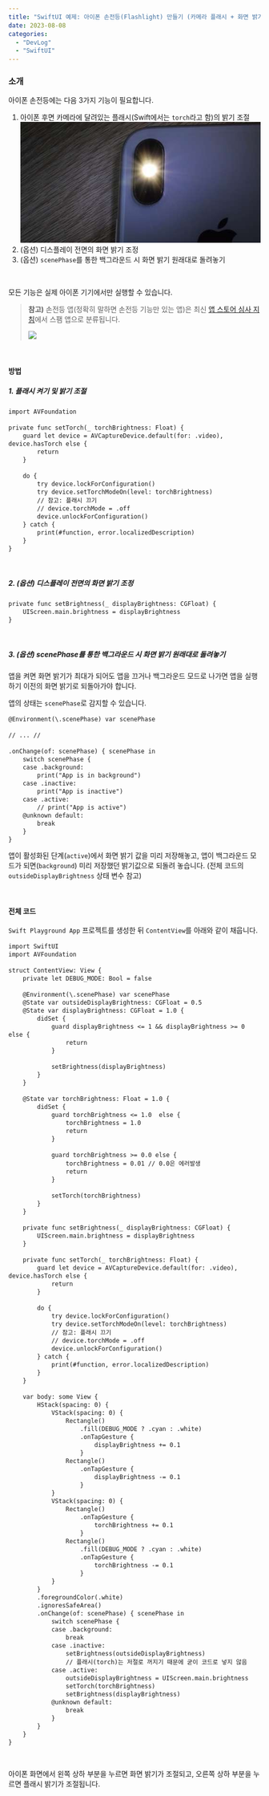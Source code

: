 ```yaml
---
title: "SwiftUI 예제: 아이폰 손전등(Flashlight) 만들기 (카메라 플래시 + 화면 밝기 강제 조정 및 복구)"
date: 2023-08-08
categories: 
  - "DevLog"
  - "SwiftUI"
---
```


### **소개**

아이폰 손전등에는 다음 3가지 기능이 필요합니다.

1. 아이폰 후면 카메라에 달려있는 플래시(Swift에서는 `torch`라고 함)의 밝기 조절  ![](/assets/img/wp-content/uploads/2023/08/how-to-turn-on-camera-flash-on-iphone.jpg)
2. (옵션) 디스플레이 전면의 화면 밝기 조정
3. (옵션) `scenePhase`를 통한 백그라운드 시 화면 밝기 원래대로 돌려놓기

 

모든 기능은 실제 아이폰 기기에서만 실행할 수 있습니다.

> **참고)** 손전등 앱(정확히 말하면 손전등 기능만 있는 앱)은 최신 [앱 스토어 심사 지침](https://developer.apple.com/kr/app-store/review/guidelines#spam)에서 스팸 앱으로 분류됩니다.
> 
>  ![](/assets/img/wp-content/uploads/2023/08/스크린샷-2023-08-09-오전-12.13.55-복사본.jpg)

 

#### **방법**

##### **1\. 플래시 켜기 및 밝기 조절**

```
import AVFoundation

private func setTorch(_ torchBrightness: Float) {
    guard let device = AVCaptureDevice.default(for: .video), device.hasTorch else {
        return
    }
    
    do {
        try device.lockForConfiguration()
        try device.setTorchModeOn(level: torchBrightness)
        // 참고: 플래시 끄기
        // device.torchMode = .off
        device.unlockForConfiguration()
    } catch {
        print(#function, error.localizedDescription)
    }
}
```

 

##### **2\. (옵션) 디스플레이 전면의 화면 밝기 조정**

```
private func setBrightness(_ displayBrightness: CGFloat) {
    UIScreen.main.brightness = displayBrightness
}
```

 

##### **3\. (옵션) scenePhase를 통한 백그라운드 시 화면 밝기 원래대로 돌려놓기**

앱을 켜면 화면 밝기가 최대가 되어도 앱을 끄거나 백그라운드 모드로 나가면 앱을 실행하기 이전의 화면 밝기로 되돌아가야 합니다.

앱의 상태는 `scenePhase`로 감지할 수 있습니다.

```
@Environment(\.scenePhase) var scenePhase

// ... //

.onChange(of: scenePhase) { scenePhase in
    switch scenePhase {
    case .background:
        print("App is in background")
    case .inactive:
        print("App is inactive")
    case .active:
        // print("App is active")
    @unknown default:
        break
    }
}
```

앱이 활성화된 단계(`active`)에서 화면 밝기 값을 미리 저장해놓고, 앱이 백그라운드 모드가 되면(`background`) 미리 저장했던 밝기값으로 되돌려 놓습니다. (전체 코드의 `outsideDisplayBrightness` 상태 변수 참고)

 

#### **전체 코드**

`Swift Playground App` 프로젝트를 생성한 뒤 `ContentView`를 아래와 같이 채웁니다.

```
import SwiftUI
import AVFoundation

struct ContentView: View {
    private let DEBUG_MODE: Bool = false
    
    @Environment(\.scenePhase) var scenePhase
    @State var outsideDisplayBrightness: CGFloat = 0.5
    @State var displayBrightness: CGFloat = 1.0 {
        didSet {
            guard displayBrightness <= 1 && displayBrightness >= 0 else {
                return
            }
    
            setBrightness(displayBrightness)
        }
    }
    
    @State var torchBrightness: Float = 1.0 {
        didSet {
            guard torchBrightness <= 1.0  else {
                torchBrightness = 1.0
                return
            }
            
            guard torchBrightness >= 0.0 else {
                torchBrightness = 0.01 // 0.0은 에러발생
                return
            }
            
            setTorch(torchBrightness)
        }
    }
    
    private func setBrightness(_ displayBrightness: CGFloat) {
        UIScreen.main.brightness = displayBrightness
    }
    
    private func setTorch(_ torchBrightness: Float) {
        guard let device = AVCaptureDevice.default(for: .video), device.hasTorch else {
            return
        }
        
        do {
            try device.lockForConfiguration()
            try device.setTorchModeOn(level: torchBrightness)
            // 참고: 플래시 끄기
            // device.torchMode = .off
            device.unlockForConfiguration()
        } catch {
            print(#function, error.localizedDescription)
        }
    }
    
    var body: some View {
        HStack(spacing: 0) {
            VStack(spacing: 0) {
                Rectangle()
                    .fill(DEBUG_MODE ? .cyan : .white)
                    .onTapGesture {
                        displayBrightness += 0.1
                    }
                Rectangle()
                    .onTapGesture {
                        displayBrightness -= 0.1
                    }
            }
            VStack(spacing: 0) {
                Rectangle()
                    .onTapGesture {
                        torchBrightness += 0.1
                    }
                Rectangle()
                    .fill(DEBUG_MODE ? .cyan : .white)
                    .onTapGesture {
                        torchBrightness -= 0.1
                    }
            }
        }
        .foregroundColor(.white)
        .ignoresSafeArea()
        .onChange(of: scenePhase) { scenePhase in
            switch scenePhase {
            case .background:
                break
            case .inactive:
                setBrightness(outsideDisplayBrightness)
                // 플래시(torch)는 저절로 꺼지기 때문에 굳이 코드로 넣지 않음
            case .active:
                outsideDisplayBrightness = UIScreen.main.brightness
                setTorch(torchBrightness)
                setBrightness(displayBrightness)
            @unknown default:
                break
            }
        }
    }
}

```

 

아이폰 화면에서 왼쪽 상하 부분을 누르면 화면 밝기가 조절되고, 오른쪽 상하 부분을 누르면 플래시 밝기가 조절됩니다.

